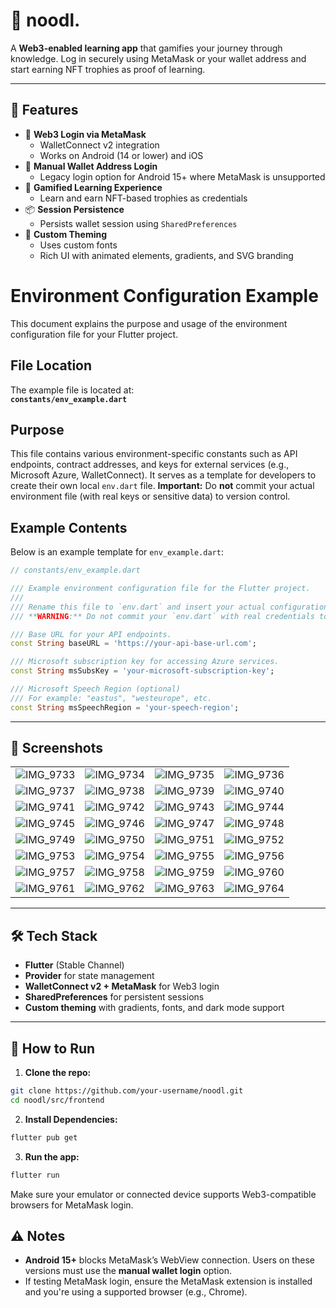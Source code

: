 # 🍜 noodl.

A **Web3-enabled learning app** that gamifies your journey through knowledge. Log in securely using MetaMask or your wallet address and start earning NFT trophies as proof of learning.

---

## 🚀 Features

- 🔐 **Web3 Login via MetaMask**
  - WalletConnect v2 integration
  - Works on Android (14 or lower) and iOS
- 🧱 **Manual Wallet Address Login**
  - Legacy login option for Android 15+ where MetaMask is unsupported
- 📱 **Gamified Learning Experience**
  - Learn and earn NFT-based trophies as credentials
- 📦 **Session Persistence**
  - Persists wallet session using `SharedPreferences`
- 🎨 **Custom Theming**
  - Uses custom fonts
  - Rich UI with animated elements, gradients, and SVG branding

# Environment Configuration Example

This document explains the purpose and usage of the environment configuration file for your Flutter project.

## File Location

The example file is located at:  
**`constants/env_example.dart`**

## Purpose

This file contains various environment-specific constants such as API endpoints, contract addresses, and keys for external services (e.g., Microsoft Azure, WalletConnect). It serves as a template for developers to create their own local `env.dart` file. **Important:** Do **not** commit your actual environment file (with real keys or sensitive data) to version control.

## Example Contents

Below is an example template for `env_example.dart`:

```dart
// constants/env_example.dart

/// Example environment configuration file for the Flutter project.
///
/// Rename this file to `env.dart` and insert your actual configuration values.
/// **WARNING:** Do not commit your `env.dart` with real credentials to your repository.

/// Base URL for your API endpoints.
const String baseURL = 'https://your-api-base-url.com';

/// Microsoft subscription key for accessing Azure services.
const String msSubsKey = 'your-microsoft-subscription-key';

/// Microsoft Speech Region (optional)  
/// For example: "eastus", "westeurope", etc.
const String msSpeechRegion = 'your-speech-region';


```
---

## 📸 Screenshots

| | | | |
|---|---|---|---|
| ![IMG_9733](https://github.com/user-attachments/assets/72793115-3fa5-4130-a108-cd7fc29738c1) | ![IMG_9734](https://github.com/user-attachments/assets/dafffa0d-ec68-493b-af08-69d6624aaddb) | ![IMG_9735](https://github.com/user-attachments/assets/de820a41-38ac-440f-9c40-9afc6c68f6ea) | ![IMG_9736](https://github.com/user-attachments/assets/98135719-1088-4bf4-af15-063df8644a28) |
| ![IMG_9737](https://github.com/user-attachments/assets/69bac1cd-65bb-46ad-a061-5eafc809eaca) | ![IMG_9738](https://github.com/user-attachments/assets/c8ffc3ff-e134-41a1-ba23-edf2589f7ecc) | ![IMG_9739](https://github.com/user-attachments/assets/895ea187-fcc4-4240-9460-1f6835e74890) | ![IMG_9740](https://github.com/user-attachments/assets/4e642a88-0c9e-453e-bc2a-d9d89d8de0f7) |
| ![IMG_9741](https://github.com/user-attachments/assets/148c158b-1506-40d0-9d47-663cfc673d89) | ![IMG_9742](https://github.com/user-attachments/assets/ea31654e-f207-4b51-bff9-fae1872bc122) | ![IMG_9743](https://github.com/user-attachments/assets/8de88363-512c-4f88-88c9-c588a9325164) | ![IMG_9744](https://github.com/user-attachments/assets/3a703b17-02f6-47f7-9df3-d0340cdc4388) |
| ![IMG_9745](https://github.com/user-attachments/assets/51af8f37-c2f3-40c9-9ba6-21c9568cebaf) | ![IMG_9746](https://github.com/user-attachments/assets/f1a72a80-063a-4de3-8616-a591867b5aed) | ![IMG_9747](https://github.com/user-attachments/assets/025c6985-24be-446f-a7c5-a5fb93d35645) | ![IMG_9748](https://github.com/user-attachments/assets/05f206e9-bb57-453b-8c0f-195ac49edbe8) |
| ![IMG_9749](https://github.com/user-attachments/assets/752cad0a-c406-405a-9224-a49c85399d8b) | ![IMG_9750](https://github.com/user-attachments/assets/2441060a-2847-45eb-9992-875a003d1a95) | ![IMG_9751](https://github.com/user-attachments/assets/c340cedb-ec5f-4ef9-ba67-990b102b4442) | ![IMG_9752](https://github.com/user-attachments/assets/a5a457ed-6c59-41d4-b1ab-b2091ffcd647) |
| ![IMG_9753](https://github.com/user-attachments/assets/19d9077c-d9e4-4e95-a3cc-67cf8fe2b5d4) | ![IMG_9754](https://github.com/user-attachments/assets/8c899b0c-efd9-4d70-a9f9-22089f9f437c) | ![IMG_9755](https://github.com/user-attachments/assets/126ea2f5-8f9b-4d77-a2ae-179348de3437) | ![IMG_9756](https://github.com/user-attachments/assets/823f6eda-1282-457b-abed-d4c638a2a0bb) |
| ![IMG_9757](https://github.com/user-attachments/assets/dd576fab-74e1-4758-92a9-0351337a63f4) | ![IMG_9758](https://github.com/user-attachments/assets/f345bf7d-c6e8-4e6c-bdbf-ff1587020181) | ![IMG_9759](https://github.com/user-attachments/assets/bddfc52a-9952-4999-8ddf-24da8a97863f) | ![IMG_9760](https://github.com/user-attachments/assets/b194f4ce-521c-4393-a33b-786c7e294aa0) |
| ![IMG_9761](https://github.com/user-attachments/assets/e4c40d00-3ae2-45ba-a20f-366ffb8ad5a3) | ![IMG_9762](https://github.com/user-attachments/assets/b8d4f4e3-0f37-4879-ad3d-ec53b53c57cd) | ![IMG_9763](https://github.com/user-attachments/assets/de2b306d-865b-4b29-9091-5d6a23492947) | ![IMG_9764](https://github.com/user-attachments/assets/0a2e1ea5-8757-4598-86b8-535f743ffffe) |




---

## 🛠️ Tech Stack

- **Flutter** (Stable Channel)
- **Provider** for state management
- **WalletConnect v2 + MetaMask** for Web3 login
- **SharedPreferences** for persistent sessions
- **Custom theming** with gradients, fonts, and dark mode support

---

## 🧪 How to Run

1. **Clone the repo:**

```bash
git clone https://github.com/your-username/noodl.git
cd noodl/src/frontend
```

2. **Install Dependencies:**

```bash
flutter pub get
```

3. **Run the app:**

```bash
flutter run
```
Make sure your emulator or connected device supports Web3-compatible browsers for MetaMask login.

## ⚠️ Notes

* **Android 15+** blocks MetaMask’s WebView connection. Users on these versions must use the **manual wallet login** option.
* If testing MetaMask login, ensure the MetaMask extension is installed and you're using a supported browser (e.g., Chrome).

